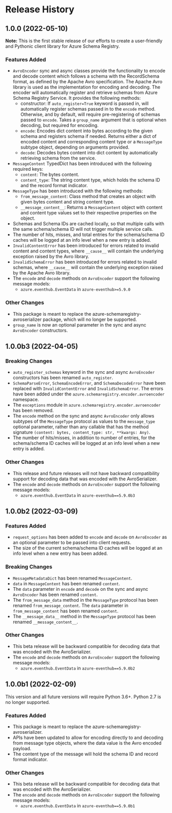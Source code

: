 # Release History

## 1.0.0 (2022-05-10)

**Note:** This is the first stable release of our efforts to create a user-friendly and Pythonic client library for Azure Schema Registry.

### Features Added

- `AvroEncoder` sync and async classes provide the functionality to encode and decode content which follows a schema with the RecordSchema format, as defined by the Apache Avro specification. The Apache Avro library is used as the implementation for encoding and decoding.
The encoder will automatically register and retrieve schemas from Azure Schema Registry Service. It provides the following methods:
  - constructor: If `auto_register=True` keyword is passed in, will automatically register schemas passed in to the `encode` method. Otherwise, and by default, will require pre-registering of schemas passed to `encode`. Takes a `group_name` argument that is optional when decoding, but required for encoding.
  - `encode`: Encodes dict content into bytes according to the given schema and registers schema if needed. Returns either a dict of encoded content and corresponding content type or a `MessageType` subtype object, depending on arguments provided.
  - `decode`: Decodes bytes content into dict content by automatically retrieving schema from the service.
- `MessageContent` TypedDict has been introduced with the following required keys:
  - `content`: The bytes content.
  - `content_type`: The string content type, which holds the schema ID and the record format indicator.
- `MessageType` has been introduced with the following methods:
  - `from_message_content`: Class method that creates an object with given bytes content and string content type.
  - `__message_content__`: Returns a `MessageContent` object with content and content type values set to their respective properties on the object.
- Schemas and Schema IDs are cached locally, so that multiple calls with the same schema/schema ID will not trigger multiple service calls.
- The number of hits, misses, and total entries for the schema/schema ID caches will be logged at an info level when a new entry is added.
- `InvalidContentError` has been introduced for errors related to invalid content and content types, where `__cause__` will contain the underlying exception raised by the Avro library.
- `InvalidSchemaError` has been introduced for errors related to invalid schemas, where `__cause__` will contain the underlying exception raised by the Apache Avro library.
- The `encode` and `decode` methods on `AvroEncoder` support the following message models:
  - `azure.eventhub.EventData` in `azure-eventhub>=5.9.0`

### Other Changes

- This package is meant to replace the azure-schemaregistry-avroserializer package, which will no longer be supported.
- `group_name` is now an optional parameter in the sync and async `AvroEncoder` constructors.

## 1.0.0b3 (2022-04-05)

### Breaking Changes

- `auto_register_schemas` keyword in the sync and async `AvroEncoder` constructors has been renamed `auto_register`.
- `SchemaParseError`, `SchemaEncodeError`, and `SchemaDecodeError` have been replaced with `InvalidContentError` and `InvalidSchemaError`. The errors have been added under the `azure.schemaregistry.encoder.avroencoder` namespace.
- The `exceptions` module in `azure.schemaregistry.encoder.avroencoder` has been removed.
- The `encode` method on the sync and async `AvroEncoder` only allows subtypes of the `MessageType` protocol as values to the `message_type` optional parameter, rather than any callable that has the method signature `(content: bytes, content_type: str, **kwargs: Any)`.
- The number of hits/misses, in addition to number of entries, for the schema/schema ID caches will be logged at an info level when a new entry is added.

### Other Changes

- This release and future releases will not have backward compatibility support for decoding data that was encoded with the AvroSerializer.
- The `encode` and `decode` methods on `AvroEncoder` support the following message models:
  - `azure.eventhub.EventData` in `azure-eventhub==5.9.0b3`

## 1.0.0b2 (2022-03-09)

### Features Added

- `request_options` has been added to `encode` and `decode` on `AvroEncoder` as an optional parameter to be passed into client requests.
- The size of the current schema/schema ID caches will be logged at an info level when a new entry has been added.

### Breaking Changes

- `MessageMetadataDict` has been renamed `MessageContent`.
- `data` in `MessageContent` has been renamed `content`.
- The `data` parameter in `encode` and `decode` on the sync and async `AvroEncoder` has been renamed `content`.
- The `from_message_data` method in the `MessageType` protocol has been renamed `from_message_content`. The `data` parameter in `from_message_content` has been renamed `content`.
- The `__message_data__` method in the `MessageType` protocol has been renamed `__message_content__`.

### Other Changes

- This beta release will be backward compatible for decoding data that was encoded with the AvroSerializer.
- The `encode` and `decode` methods on `AvroEncoder` support the following message models:
  - `azure.eventhub.EventData` in `azure-eventhub==5.9.0b2`

## 1.0.0b1 (2022-02-09)

This version and all future versions will require Python 3.6+. Python 2.7 is no longer supported.

### Features Added

- This package is meant to replace the azure-schemaregistry-avroserializer.
- APIs have been updated to allow for encoding directly to and decoding from message type objects, where the data value is the Avro encoded payload.
- The content type of the message will hold the schema ID and record format indicator.

### Other Changes

- This beta release will be backward compatible for decoding data that was encoded with the AvroSerializer.
- The `encode` and `decode` methods on `AvroEncoder` support the following message models:
  - `azure.eventhub.EventData` in `azure-eventhub==5.9.0b1`
